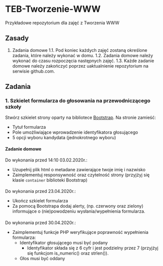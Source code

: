 # TEB-Tworzenie-WWW
Przykładowe repozytorium dla zajęć z Tworzenia WWW

## Zasady

1. Zadania domowe
1.1. Pod koniec każdych zajęć zostaną określone zadania, które należy wykonać w domu.
1.2. Zadania domowe należy wykonać do czasu rozpoczęcia następnych zajęć.
1.3. Każde zadanie domowe należy zakończyć poprzez uaktualnienie repozytorium na serwisie github.com.

 ## Zadania
 
 ### 1. Szkielet formularza do głosowania na przewodniczącego szkoły
 Stwórz szkielet strony oparty na bibliotece [Bootstrap](https://getbootstrap.com).
 Na stronie zamieść:
  - Tytuł formularza
  - Pole umożliwiające wprowadzenie identyfikatora głosującego
  - 5 opcji wyboru kandydata (jednokrotnego wyboru)
  
 #### Zadanie domowe
Do wykonania przed 14:10 03.02.2020r.:
 - Uzupełnij plik html o metadane zawierające twoje imię i nazwisko
 - Zaimplementuj responsywność oraz czytelność strony (przyjżyj się klasie ```container``` biblioteki Bootstrap)
 
 ####
Do wykonania przed 23.04.2020r.:
 - Ukończ szkielet formularza
 - Za pomocą Bootstrapa dodaj alerty, (np. czerwony oraz zielony) informujące o (nie)powodzeniu wysłania/wypełnienia formularza.

 ####
Do wykonania przed 30.04.2020r.:
 - Zaimplementuj funkcje PHP weryfikujące poprawność wypełnienia formularza:
    - Identyfikator głosującego musi być podany
      - Identyfikator składa się z 6 cyfr i jest podzielny przez 7 (przyjżyj się funkcjom is_numeric() oraz strlen()).
    - Głos musi być oddany
